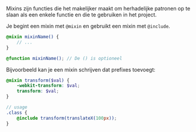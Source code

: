 Mixins zijn functies die het makelijker maakt om herhadelijke patronen op te slaan als een enkele functie en die te gebruiken in het project.

Je begint een mixin met `@mixin` en gebruikt een mixin met `@include`.

```scss
@mixin mixinName() {
    // ...
}

@function mixinName(); // De () is optioneel
```

Bijvoorbeeld kan je een mixin schrijven dat prefixes toevoegt:

```scss
@mixin transform($val) {
    -webkit-transform: $val;
    transform: $val;
}

// usage
.class {
    @include transform(translateX(100px));
}
```
